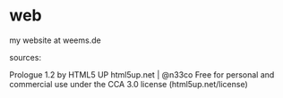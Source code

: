 web
===

my website at weems.de


sources:

Prologue 1.2 by HTML5 UP
html5up.net | @n33co
Free for personal and commercial use under the CCA 3.0 license (html5up.net/license)
